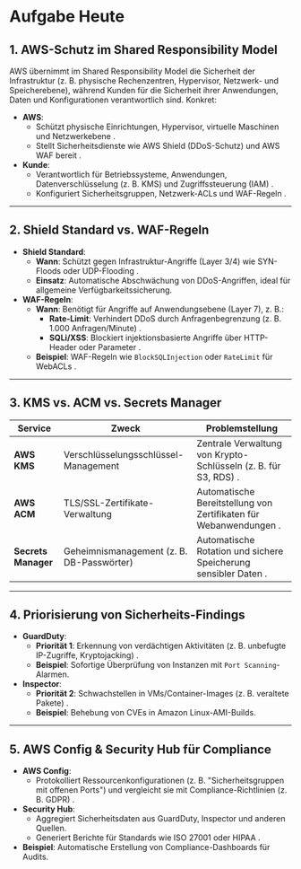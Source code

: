 # Aufgabe Heute

## 1. **AWS-Schutz im Shared Responsibility Model**

AWS übernimmt im Shared Responsibility Model die Sicherheit der Infrastruktur (z. B. physische Rechenzentren, Hypervisor, Netzwerk- und Speicherebene), während Kunden für die Sicherheit ihrer Anwendungen, Daten und Konfigurationen verantwortlich sind. Konkret:

- **AWS**:
  - Schützt physische Einrichtungen, Hypervisor, virtuelle Maschinen und Netzwerkebene .
  - Stellt Sicherheitsdienste wie AWS Shield (DDoS-Schutz) und AWS WAF bereit .
- **Kunde**:
  - Verantwortlich für Betriebssysteme, Anwendungen, Datenverschlüsselung (z. B. KMS) und Zugriffssteuerung (IAM) .
  - Konfiguriert Sicherheitsgruppen, Netzwerk-ACLs und WAF-Regeln .

---

## 2. **Shield Standard vs. WAF-Regeln**

- **Shield Standard**:
  - **Wann**: Schützt gegen Infrastruktur-Angriffe (Layer 3/4) wie SYN-Floods oder UDP-Flooding .
  - **Einsatz**: Automatische Abschwächung von DDoS-Angriffen, ideal für allgemeine Verfügbarkeitssicherung.
- **WAF-Regeln**:
  - **Wann**: Benötigt für Angriffe auf Anwendungsebene (Layer 7), z. B.:
    - **Rate-Limit**: Verhindert DDoS durch Anfragenbegrenzung (z. B. 1.000 Anfragen/Minute) .
    - **SQLi/XSS**: Blockiert injektionsbasierte Angriffe über HTTP-Header oder Parameter .
  - **Beispiel**: WAF-Regeln wie `BlockSQLInjection` oder `RateLimit` für WebACLs .

---

## 3. **KMS vs. ACM vs. Secrets Manager**

| Service             | Zweck                                     | Problemstellung                                                   |
| ------------------- | ----------------------------------------- | ----------------------------------------------------------------- |
| **AWS KMS**         | Verschlüsselungsschlüssel-Management      | Zentrale Verwaltung von Krypto-Schlüsseln (z. B. für S3, RDS) .   |
| **AWS ACM**         | TLS/SSL-Zertifikate-Verwaltung            | Automatische Bereitstellung von Zertifikaten für Webanwendungen . |
| **Secrets Manager** | Geheimnismanagement (z. B. DB-Passwörter) | Automatische Rotation und sichere Speicherung sensibler Daten .   |

---

## 4. **Priorisierung von Sicherheits-Findings**

- **GuardDuty**:
  - **Priorität 1**: Erkennung von verdächtigen Aktivitäten (z. B. unbefugte IP-Zugriffe, Kryptojacking) .
  - **Beispiel**: Sofortige Überprüfung von Instanzen mit `Port Scanning`-Alarmen.
- **Inspector**:
  - **Priorität 2**: Schwachstellen in VMs/Container-Images (z. B. veraltete Pakete) .
  - **Beispiel**: Behebung von CVEs in Amazon Linux-AMI-Builds.

---

## 5. **AWS Config & Security Hub für Compliance**

- **AWS Config**:
  - Protokolliert Ressourcenkonfigurationen (z. B. "Sicherheitsgruppen mit offenen Ports") und vergleicht sie mit Compliance-Richtlinien (z. B. GDPR) .
- **Security Hub**:
  - Aggregiert Sicherheitsdaten aus GuardDuty, Inspector und anderen Quellen.
  - Generiert Berichte für Standards wie ISO 27001 oder HIPAA .
- **Beispiel**: Automatische Erstellung von Compliance-Dashboards für Audits.

